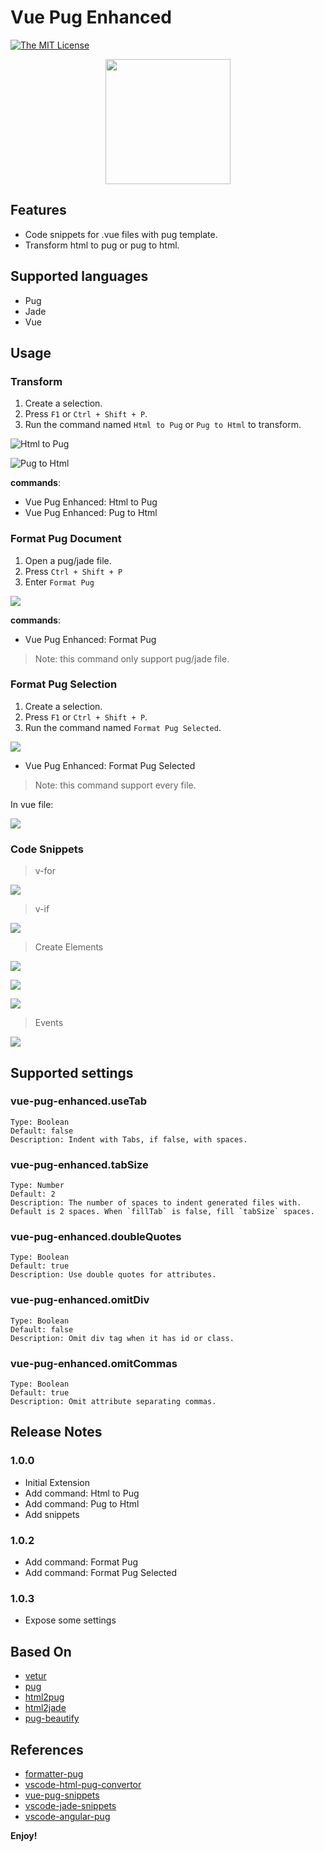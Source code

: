 # Vue Pug Enhanced

[![The MIT License](https://img.shields.io/badge/license-MIT-orange.svg?style=flat-square)](http://opensource.org/licenses/MIT)

<div align="center">
<img src="./images/icon.png" width='200'/>
</div>

## Features

- Code snippets for .vue files with pug template.
- Transform html to pug or pug to html.

## Supported languages

- Pug
- Jade
- Vue

## Usage

### **Transform**

1. Create a selection.
2. Press `F1` or `Ctrl + Shift + P`.
3. Run the command named `Html to Pug` or `Pug to Html` to transform.

![Html to Pug](./doc/images/011.gif)

![Pug to Html](./doc/images/012.gif)

**commands**:

- Vue Pug Enhanced: Html to Pug
- Vue Pug Enhanced: Pug to Html

### **Format Pug Document**

1. Open a pug/jade file.
2. Press `Ctrl + Shift + P`
3. Enter `Format Pug`

![](./doc/images/008.gif)

**commands**:

- Vue Pug Enhanced: Format Pug

> Note: this command only support pug/jade file.

### **Format Pug Selection**

1. Create a selection.
2. Press `F1` or `Ctrl + Shift + P`.
3. Run the command named `Format Pug Selected`.

![](./doc/images/009.gif)

- Vue Pug Enhanced: Format Pug Selected

> Note: this command support every file.

In vue file:

![](./doc/images/010.gif)

### **Code Snippets**

> v-for

![](./doc/images/002.gif)

> v-if

![](./doc/images/013.gif)

> Create Elements

![](./doc/images/004.gif)

![](./doc/images/005.gif)

![](./doc/images/007.gif)

> Events

![](./doc/images/006.gif)

## Supported settings

### vue-pug-enhanced.useTab

```
Type: Boolean
Default: false
Description: Indent with Tabs, if false, with spaces.
```

### vue-pug-enhanced.tabSize

```
Type: Number
Default: 2
Description: The number of spaces to indent generated files with. Default is 2 spaces. When `fillTab` is false, fill `tabSize` spaces.
```

### vue-pug-enhanced.doubleQuotes

```
Type: Boolean
Default: true
Description: Use double quotes for attributes.
```

### vue-pug-enhanced.omitDiv

```
Type: Boolean
Default: false
Description: Omit div tag when it has id or class.
```

### vue-pug-enhanced.omitCommas

```
Type: Boolean
Default: true
Description: Omit attribute separating commas.
```

## Release Notes

### 1.0.0

- Initial Extension
- Add command: Html to Pug
- Add command: Pug to Html
- Add snippets

### 1.0.2

- Add command: Format Pug
- Add command: Format Pug Selected

### 1.0.3

- Expose some settings

## Based On

- [vetur](https://github.com/vuejs/vetur)
- [pug](https://github.com/pugjs/pug)
- [html2pug](https://github.com/izolate/html2pug)
- [html2jade](https://github.com/donpark/html2jade)
- [pug-beautify](https://github.com/vingorius/pug-beautify)

## References

- [formatter-pug](https://marketplace.visualstudio.com/items?itemName=alexbabichev.formatter-pug)
- [vscode-html-pug-convertor](https://marketplace.visualstudio.com/items?itemName=waynehong.vscode-html-pug-convertor)
- [vue-pug-snippets](https://marketplace.visualstudio.com/items?itemName=kaangokdemir.vue-pug-snippets)
- [vscode-jade-snippets](https://marketplace.visualstudio.com/items?itemName=mrmlnc.vscode-jade-snippets)
- [vscode-angular-pug](https://github.com/ghaschel/vscode-angular-pug)

**Enjoy!**
